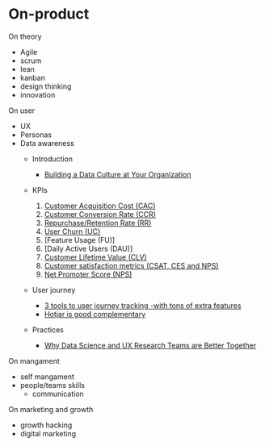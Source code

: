 # On-product
On theory
- Agile
- scrum
- lean
- kanban
- design thinking 
- innovation

On user
- UX
- Personas
- Data awareness
    - Introduction  
      - [Building a Data Culture at Your Organization](https://www.slideshare.net/LucianoPesci1/dawn-of-the-data-age-building-a-data-culture-at-your-organization)
  - KPIs
    1. [Customer Acquisition Cost (CAC)](https://neilpatel.com/blog/customer-acquisition-cost/)
    2. [Customer Conversion Rate (CCR)](https://www.bigcommerce.com/blog/easy-way-to-measure-product-conversion-rate/)
    3. [Repurchase/Retention Rate (RR)](https://medium.com/@matsutton/repurchase-rate-the-most-overlooked-ecommerce-kpi-337bccde184b)
    4. [User Churn (UC)](https://clevertap.com/blog/churn-rate-mobile-app/)
    5. [Feature Usage (FU)]
    6. [Daily Active Users (DAU)]
    7. [Customer Lifetime Value (CLV)](https://en.wikipedia.org/wiki/Customer_lifetime_value)
    8. [Customer satisfaction metrics (CSAT, CES and NPS)](https://www.checkmarket.com/blog/csat-ces-nps-compared/)
    9. [Net Promoter Score (NPS)](https://www.forbes.com/sites/shephyken/2016/12/03/how-effective-is-net-promoter-score-nps/#6d8a207823e4)
    
    
  - User journey
    - [3 tools to user journey tracking -with tons of extra features](http://marketlytics.com/blog/mixpanel-vs-kissmetrics-vs-amplitude)
    - [Hotjar is good complementary](https://www.hotjar.com/)
  - Practices
    - [Why Data Science and UX Research Teams are Better Together](https://vimeo.com/226958716)


On mangament 
- self mangament
- people/teams skills
  - communication


On marketing and growth 
- growth hacking
- digital marketing
